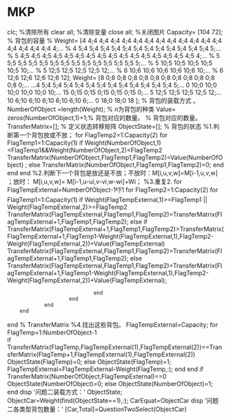 # MKP
clc;  %清除所有
clear all; %清除变量
close all; %关闭图片
Capacity= [104 72]; % 背包的容量
% Weight= [4 4;4 4;4 4;4 4;4 4;4 4;4 4;4 4;4 4;4 4;4 4;4 4;4 4;4 4;4 4;4 4;4 4;...
%                   4 5;4 5;4 5;4 5;4 5;4 5;4 5;4 5;4 5;4 5;4 5;4 5;4 5;...
%                   5 4;5 4;5 4;5 4;5 4;5 4;5 4;5 4;5 4;5 4;5 4;5 4;5 4;5 4;5 4;5 4;5 4;...
%                   5 5;5 5;5 5;5 5;5 5;5 5;5 5;5 5;5 5;5 5;5 5;5 5;5 5;...
%                   5 10;5 10;5 10;5 10;5 10;5 10;...
%                   5 12;5 12;5 12;5 12;5 12;...
%                   6 10;6 10;6 10;6 10;6 10;6 10;...
%                   6 12;6 12;6 12;6 12;6 12]; 
Weight= [8 0;8 0;8 0;8 0;8 0;8 0;8 0;8 0;8 0;8 0;8 0;8 0;...
        ...4 5;4 5;4 5;4 5;4 5;4 5;4 5;4 5;4 5;4 5;4 5;4 5;4 5;... 
        0 10;0 10;0 10;0 10;0 10;0 10;...
        15 0;15 0;15 0;15 0;15 0;15 0;...
        5 12;5 12;5 12;5 12;5 12;...
        10 6;10 6;10 6;10 6;10 6;10 6;...
        0 18;0 18;0 18 ]; % 背包的装载方式 。
NumberOfObject =length(Weight); % n为背包的种类
Value= zeros(NumberOfObject,1)+1;% 背包对应的数量。
% 背包对应的数量。
TransferMatrix=[]; % 定义状态转移矩阵
ObjectState=[]; % 背包的状态
%1.判断第一个背包放或不放；
for FlagTemp2=1:Capacity(2)
        for FlagTemp1=1:Capacity(1)
                if Weight(NumberOfObject,1)<FlagTemp1&&Weight(NumberOfObject,2)<FlagTemp2
                        TransferMatrix(NumberOfObject,FlagTemp1,FlagTemp2)=Value(NumberOfObject) ;
                else
                        TransferMatrix(NumberOfObject,FlagTemp1,FlagTemp2)=0;
                end
        end
end
%2.判断下一个背包是放还是不放；不放时：M[i,u,v,w]=M[i-1,u,v,w] ；放时： M[i,u,v,w]= M[i-1,u-ui,v-vi,w-wi]+Wi；
%3.重复2.
for FlagTempExternal=NumberOfObject-1:-1:1
        for FlagTemp2=1:Capacity(2)
                for FlagTemp1=1:Capacity(1)
                        if Weight(FlagTempExternal,1)>=FlagTemp1 || Weight(FlagTempExternal,2)>=FlagTemp2
                                TransferMatrix(FlagTempExternal,FlagTemp1,FlagTemp2)=TransferMatrix(FlagTempExternal+1,FlagTemp1,FlagTemp2);
                        else
                                if TransferMatrix(FlagTempExternal+1,FlagTemp1,FlagTemp2)>TransferMatrix(FlagTempExternal+1,FlagTemp1-Weight(FlagTempExternal,1),FlagTemp2-Weight(FlagTempExternal,2))+Value(FlagTempExternal)
                                        TransferMatrix(FlagTempExternal,FlagTemp1,FlagTemp2)=TransferMatrix(FlagTempExternal+1,FlagTemp1,FlagTemp2);
                                else
                                        TransferMatrix(FlagTempExternal,FlagTemp1,FlagTemp2)=TransferMatrix(FlagTempExternal+1,FlagTemp1-Weight(FlagTempExternal,1),FlagTemp2-Weight(FlagTempExternal,2))+Value(FlagTempExternal);

                                end
                        end
                end
        end
end
% TransferMatrix
%4.找出这些背包。 
FlagTempExternal=Capacity;
for FlagTemp=1:NumberOfObject-1        
if TransferMatrix(FlagTemp,FlagTempExternal(1),FlagTempExternal(2))==TransferMatrix(FlagTemp+1,FlagTempExternal(1),FlagTempExternal(2))
                ObjectState(FlagTemp)=0;
        else
                ObjectState(FlagTemp)=1;
               FlagTempExternal=FlagTempExternal-Weight(FlagTemp,:);
        end
end
if TransferMatrix(NumberOfObject,FlagTempExternal)==0
        ObjectState(NumberOfObject)=0;
else
        ObjectState(NumberOfObject)=1;
end
disp '问题二装载方式：'
ObjectState;
ObjectCar=Weight(find(ObjectState==1),:);
CarEquat=ObjectCar
disp '问题二各类型背包数量：'
[Car,Total]=QuestionTwoSelect(ObjectCar)
